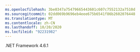 ```yaml
---
ms.openlocfilehash: 3be0347a75479665443601c607c7552132a7510d
ms.sourcegitcommit: 02dd069b9696eb4eee675b6541f86b2602076448
ms.translationtype: MT
ms.contentlocale: zh-CN
ms.lasthandoff: 10/20/2020
ms.locfileid: "92231982"
---
```

.NET Framework 4.6.1